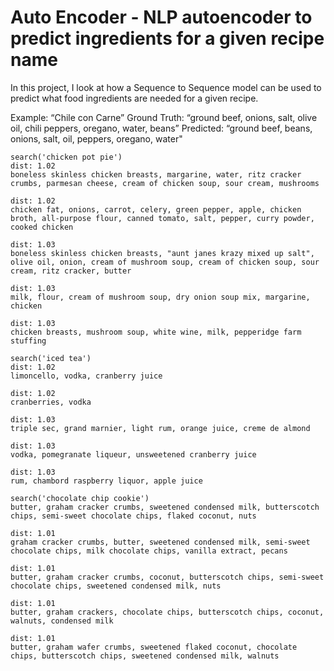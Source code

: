 # Auto Encoder - NLP autoencoder to predict ingredients for a given recipe name

In this project, I look at how a Sequence to Sequence model can be used to predict what 
food ingredients are needed for a given recipe. 

Example: “Chile con Carne” 
Ground Truth: “ground beef, onions, salt, olive oil, chili peppers, oregano, water, beans”
Predicted: “ground beef, beans, onions, salt, oil, peppers, oregano, water"

```
search('chicken pot pie')
dist: 1.02
boneless skinless chicken breasts, margarine, water, ritz cracker crumbs, parmesan cheese, cream of chicken soup, sour cream, mushrooms

dist: 1.02
chicken fat, onions, carrot, celery, green pepper, apple, chicken broth, all-purpose flour, canned tomato, salt, pepper, curry powder, cooked chicken

dist: 1.03
boneless skinless chicken breasts, "aunt janes krazy mixed up salt", olive oil, onion, cream of mushroom soup, cream of chicken soup, sour cream, ritz cracker, butter

dist: 1.03
milk, flour, cream of mushroom soup, dry onion soup mix, margarine, chicken

dist: 1.03
chicken breasts, mushroom soup, white wine, milk, pepperidge farm stuffing

```
```
search('iced tea')
dist: 1.02
limoncello, vodka, cranberry juice

dist: 1.02
cranberries, vodka

dist: 1.03
triple sec, grand marnier, light rum, orange juice, creme de almond

dist: 1.03
vodka, pomegranate liqueur, unsweetened cranberry juice

dist: 1.03
rum, chambord raspberry liquor, apple juice
```
```
search('chocolate chip cookie')
butter, graham cracker crumbs, sweetened condensed milk, butterscotch chips, semi-sweet chocolate chips, flaked coconut, nuts

dist: 1.01
graham cracker crumbs, butter, sweetened condensed milk, semi-sweet chocolate chips, milk chocolate chips, vanilla extract, pecans

dist: 1.01
butter, graham cracker crumbs, coconut, butterscotch chips, semi-sweet chocolate chips, sweetened condensed milk, nuts

dist: 1.01
butter, graham crackers, chocolate chips, butterscotch chips, coconut, walnuts, condensed milk

dist: 1.01
butter, graham wafer crumbs, sweetened flaked coconut, chocolate chips, butterscotch chips, sweetened condensed milk, walnuts
```
